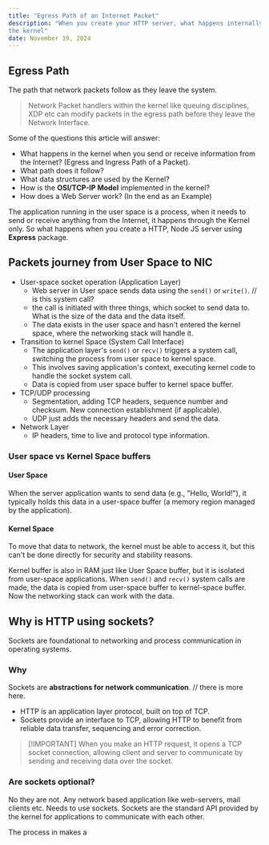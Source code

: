 ```yaml
---
title: "Egress Path of an Internet Packet"
description: "When you create your HTTP server, what happens internally inside
the kernel"
date: November 19, 2024
---
```


## Egress Path

The path that network packets follow as they leave the system.

> Network Packet handlers within the kernel like queuing disciplines, XDP etc
> can modify packets in the egress path before they leave the Network Interface.

Some of the questions this article will answer:

- What happens in the kernel when you send or receive information from the
  Internet? (Egress and Ingress Path of a Packet).
- What path does it follow?
- What data structures are used by the Kernel?
- How is the **OSI/TCP-IP Model** implemented in the kernel?
- How does a Web Server work? (In the end as an Example)

The application running in the user space is a process, when it needs to
send or receive anything from the Internet, it happens through the
Kernel only. So what happens when you create a HTTP, Node JS server using
**Express** package.

## Packets journey from User Space to NIC

- User-space socket operation (Application Layer)
  - Web server in User space sends data using the `send()` or `write()`. // is this system call?
  - the call is initiated with three things, which socket to send data to.
    What is the size of the data and the data itself.
  - The data exists in the user space and hasn't entered the kernel space,
    where the networking stack will handle it.
- Transition to kernel Space (System Call Interface)
  - The application layer's `send()` or `recv()` triggers a system call,
    switching the process from user space to kernel space.
  - This involves saving application's context, executing kernel code to handle
    the socket system call.
  - Data is copied from user space buffer to kernel space buffer.
- TCP/UDP processing
  - Segmentation, adding TCP headers, sequence number and checksum. New
    connection establishment (if applicable).
  - UDP just adds the necessary headers and send the data.
- Network Layer
  - IP headers, time to live and protocol type information.

### User space vs Kernel Space buffers

#### User Space

When the server application wants to send data (e.g., "Hello, World!"), it
typically holds this data in a user-space buffer (a memory region managed by the
application).

#### Kernel Space

To move that data to network, the kernel must be able to access it, but this
can't be done directly for security and stability reasons.

Kernel buffer is also in RAM just like User Space buffer, but it is isolated
from user-space applications. When `send()` and `recv()` system calls are made,
the data is copied from user-space buffer to kernel-space buffer. Now the
networking stack can work with the data.

## Why is HTTP using sockets?

Sockets are foundational to networking and process communication in operating
systems.

### Why

Sockets are **abstractions for network communication**. // there is more here.

- HTTP is an application layer protocol, built on top of TCP.
- Sockets provide an interface to TCP, allowing HTTP to benefit from
  reliable data transfer, sequencing and error correction.

> [!IMPORTANT] When you make an HTTP request, it opens a TCP socket
> connection, allowing client and server to communicate by sending and
> receiving data over the socket.

### Are sockets optional?

No they are not. Any network based application like web-servers, mail clients etc.
Needs to use sockets. Sockets are the standard API provided by the kernel for
applications to communicate with each other.

The process in makes a
